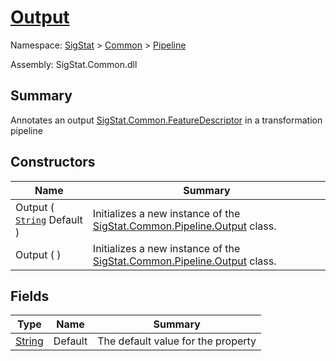 # [Output](./Output.md)

Namespace: [SigStat]() > [Common](./../README.md) > [Pipeline](./README.md)

Assembly: SigStat.Common.dll

## Summary
Annotates an output [SigStat.Common.FeatureDescriptor](https://github.com/hargitomi97/sigstat/blob/master/docs/md/SigStat/Common/FeatureDescriptor.md) in a transformation pipeline

## Constructors

| Name | Summary | 
| --- | --- | 
| Output ( [`String`](https://docs.microsoft.com/en-us/dotnet/api/System.String) Default ) | Initializes a new instance of the [SigStat.Common.Pipeline.Output](https://github.com/hargitomi97/sigstat/blob/master/docs/md/SigStat/Common/Pipeline/Output.md) class. | 
| Output (  ) | Initializes a new instance of the [SigStat.Common.Pipeline.Output](https://github.com/hargitomi97/sigstat/blob/master/docs/md/SigStat/Common/Pipeline/Output.md) class. | 


## Fields

| Type | Name | Summary | 
| --- | --- | --- | 
| [String](https://docs.microsoft.com/en-us/dotnet/api/System.String) | Default | The default value for the property | 


